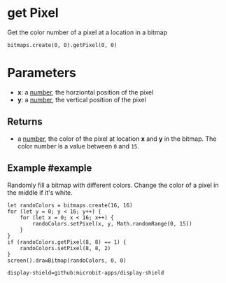 # get Pixel

Get the color number of a pixel at a location in a bitmap

```sig
bitmaps.create(0, 0).getPixel(0, 0)
```

# Parameters

* **x**: a [number](/types/number), the horziontal position of the pixel
* **y**: a [number](/types/number), the vertical position of the pixel

## Returns

* a [number](/types/number), the color of the pixel at location **x** and **y** in the bitmap. The color number is a value between `0` and `15`.

## Example #example

Randomly fill a bitmap with different colors. Change the color of a pixel in the middle if it's white.

```blocks
let randoColors = bitmaps.create(16, 16)
for (let y = 0; y < 16; y++) {
    for (let x = 0; x < 16; x++) {
        randoColors.setPixel(x, y, Math.randomRange(0, 15))
    }
}
if (randoColors.getPixel(8, 8) == 1) {
    randoColors.setPixel(8, 8, 2)
}
screen().drawBitmap(randoColors, 0, 0)    
```


```package
display-shield=github:microbit-apps/display-shield
```
